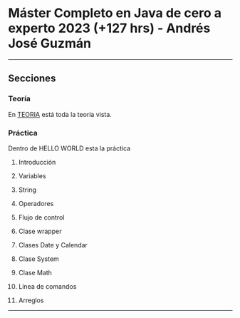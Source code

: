 # Máster Completo en Java de cero a experto 2023 (+127 hrs) - Andrés José Guzmán

---

## Secciones

### Teoría


En [TEORIA](https://github.com/eugenia1984/masterCompletoEnJava/blob/main/TEORIA.md) está toda la teoría vista.

###  Práctica

Dentro de HELLO WORLD esta la práctica

1. Introducción

2. Variables

3. String

4. Operadores

5. Flujo de control

6. Clase wrapper

8. Clases Date y Calendar

9. Clase System

10.  Clase Math

11. Línea de comandos

12. Arreglos

---
